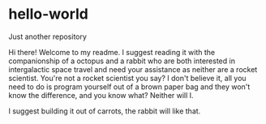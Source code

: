 # hello-world
Just another repository

Hi there!  Welcome to my readme.  I suggest reading it with the companionship of a octopus and a rabbit who are both interested in intergalactic space travel and need your assistance as neither are a rocket scientist.  You're not a rocket scientist you say?  I don't believe it, all you need to do is program yourself out of a brown paper bag and they won't know the difference, and you know what?  Neither will I.  

I suggest building it out of carrots, the rabbit will like that.  

